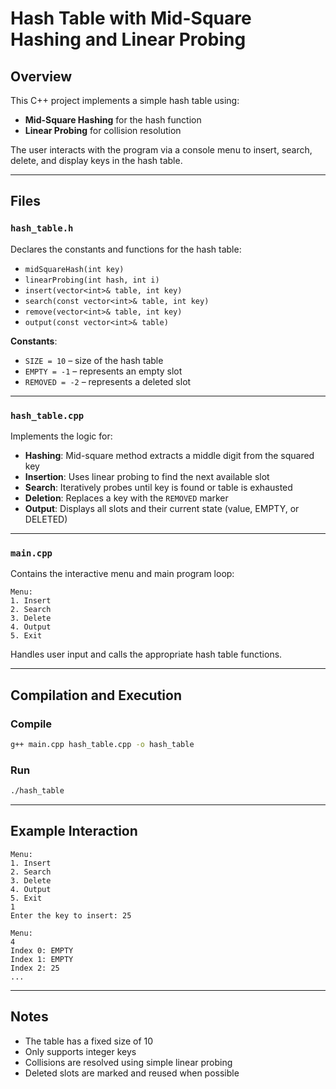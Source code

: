 # Hash Table with Mid-Square Hashing and Linear Probing

## Overview

This C++ project implements a simple hash table using:

- **Mid-Square Hashing** for the hash function  
- **Linear Probing** for collision resolution  

The user interacts with the program via a console menu to insert, search, delete, and display keys in the hash table.

---

## Files

### `hash_table.h`

Declares the constants and functions for the hash table:
- `midSquareHash(int key)`  
- `linearProbing(int hash, int i)`  
- `insert(vector<int>& table, int key)`  
- `search(const vector<int>& table, int key)`  
- `remove(vector<int>& table, int key)`  
- `output(const vector<int>& table)`  

**Constants**:
- `SIZE = 10` – size of the hash table  
- `EMPTY = -1` – represents an empty slot  
- `REMOVED = -2` – represents a deleted slot  

---

### `hash_table.cpp`

Implements the logic for:

- **Hashing**: Mid-square method extracts a middle digit from the squared key  
- **Insertion**: Uses linear probing to find the next available slot  
- **Search**: Iteratively probes until key is found or table is exhausted  
- **Deletion**: Replaces a key with the `REMOVED` marker  
- **Output**: Displays all slots and their current state (value, EMPTY, or DELETED)  

---

### `main.cpp`

Contains the interactive menu and main program loop:

```
Menu:
1. Insert
2. Search
3. Delete
4. Output
5. Exit
```

Handles user input and calls the appropriate hash table functions.

---

## Compilation and Execution

### Compile
```bash
g++ main.cpp hash_table.cpp -o hash_table
```

### Run
```bash
./hash_table
```

---

## Example Interaction
```
Menu:
1. Insert
2. Search
3. Delete
4. Output
5. Exit
1
Enter the key to insert: 25

Menu:
4
Index 0: EMPTY
Index 1: EMPTY
Index 2: 25
...
```

---

## Notes

- The table has a fixed size of 10  
- Only supports integer keys  
- Collisions are resolved using simple linear probing  
- Deleted slots are marked and reused when possible  
